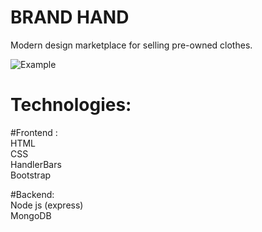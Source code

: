 # BRAND HAND

Modern design marketplace for selling pre-owned clothes.

![Example](https://github.com/AiratMannanov/luxary-marketplace/blob/develop/public/LuxuryStore.gif)

# Technologies:

 #Frontend : </br>
 HTML </br>
 CSS </br>
 HandlerBars </br>
 Bootstrap </br>

 #Backend: </br>
 Node js (express) </br>
 MongoDB </br>
